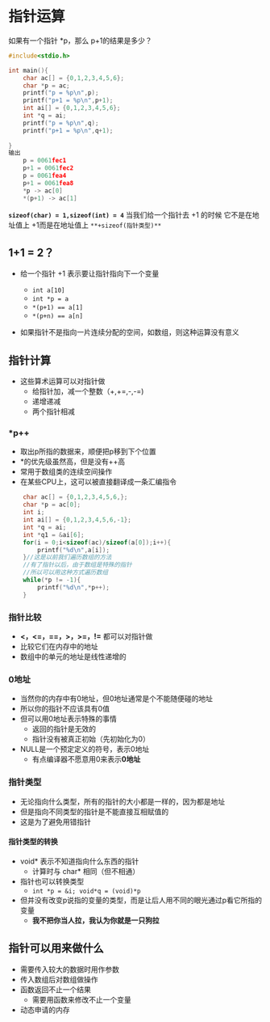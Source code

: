 # 指针运算

如果有一个指针  *p，那么 p+1的结果是多少？

```c
#include<stdio.h>

int main(){
	char ac[] = {0,1,2,3,4,5,6};
	char *p = ac;
	printf("p = %p\n",p);
	printf("p+1 = %p\n",p+1); 
	int ai[] = {0,1,2,3,4,5,6};
	int *q = ai;
	printf("p = %p\n",q);
	printf("p+1 = %p\n",q+1); 
	
}
输出
    p = 0061fec1
	p+1 = 0061fec2
	p = 0061fea4
	p+1 = 0061fea8
    *p -> ac[0]
    *(p+1) -> ac[1]
```

**`sizeof(char) = 1,sizeof(int) = 4`** 当我们给一个指针去 +1 的时候 它不是在地址值上 +1而是在地址值上 `**+sizeof(指针类型)**`

## 1+1 = 2？

- 给一个指针 +1 表示要让指针指向下一个变量
  -  `int a[10]`
  - `int *p = a`
  - `*(p+1) == a[1]`
  - `*(p+n) == a[n]`

- 如果指针不是指向一片连续分配的空间，如数组，则这种运算没有意义

## 指针计算

- 这些算术运算可以对指针做
  - 给指针加，减一个整数（+,+=,-,-=)
  - 递增递减
  - 两个指针相减

### *p++

- 取出p所指的数据来，顺便把p移到下个位置
- *的优先级虽然高，但是没有++高
- 常用于数组类的连续空间操作
- 在某些CPU上，这可以被直接翻译成一条汇编指令

```c
	char ac[] = {0,1,2,3,4,5,6,};
	char *p = ac[0];
	int i;
	int ai[] = {0,1,2,3,4,5,6,-1};
	int *q = ai;
	int *q1 = &ai[6];
	for(i = 0;i<sizeof(ac)/sizeof(a[0]);i++){
        printf("%d\n",a[i]);
    }//这是以前我们遍历数组的方法
	//有了指针以后，由于数组是特殊的指针
	//所以可以用这种方式遍历数组
	while(*p != -1){
        printf("%d\n",*p++);
    }
```

### 指针比较

- **<，<=，==，>，>=，!=** 都可以对指针做
- 比较它们在内存中的地址
- 数组中的单元的地址是线性递增的

### 0地址

- 当然你的内存中有0地址，但0地址通常是个不能随便碰的地址
- 所以你的指针不应该具有0值
- 但可以用0地址表示特殊的事情
  - 返回的指针是无效的
  - 指针没有被真正初始（先初始化为0）
- NULL是一个预定定义的符号，表示0地址
  - 有点编译器不愿意用0来表示**0地址**

### 指针类型

- 无论指向什么类型，所有的指针的大小都是一样的，因为都是地址
- 但是指向不同类型的指针是不能直接互相赋值的
- 这是为了避免用错指针

#### 指针类型的转换

- void* 表示不知道指向什么东西的指针
  - 计算时与 char* 相同（但不相通）
- 指针也可以转换类型
  - `int *p = &i; void*q = (void)*p`
- 但并没有改变p说指的变量的类型，而是让后人用不同的眼光通过p看它所指的变量
  - **我不把你当人拉，我认为你就是一只狗拉**

## 指针可以用来做什么

- 需要传入较大的数据时用作参数
- 传入数组后对数组做操作
- 函数返回不止一个结果
  - 需要用函数来修改不止一个变量
- 动态申请的内存





